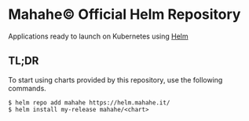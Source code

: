 # Mahahe©️ Official Helm Repository
Applications ready to launch on Kubernetes using [Helm](https://github.com/helm/helm)

## TL;DR
To start using charts provided by this repository, use the following commands.
```
$ helm repo add mahahe https://helm.mahahe.it/
$ helm install my-release mahahe/<chart>
```